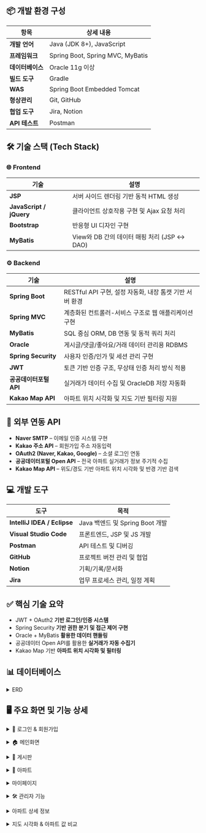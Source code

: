 ## 📦 개발 환경 구성

| 항목 | 상세 내용 |
|------|------|
| **개발 언어** | Java (JDK 8+), JavaScript |
| **프레임워크** | Spring Boot, Spring MVC, MyBatis |
| **데이터베이스** | Oracle 11g 이상 |
| **빌드 도구** | Gradle |
| **WAS** | Spring Boot Embedded Tomcat |
| **형상관리** | Git, GitHub |
| **협업 도구** | Jira, Notion |
| **API 테스트** | Postman |

## 🛠️ 기술 스택 (Tech Stack)

### 🌐 Frontend

| 기술 | 설명 |
|------|------|
| **JSP** | 서버 사이드 렌더링 기반 동적 HTML 생성 |
| **JavaScript / jQuery** | 클라이언트 상호작용 구현 및 Ajax 요청 처리 |
| **Bootstrap** | 반응형 UI 디자인 구현 |
| **MyBatis** | View와 DB 간의 데이터 매핑 처리 (JSP ↔ DAO) |

### ⚙ Backend

| 기술 | 설명 |
|------|------|
| **Spring Boot** | RESTful API 구현, 설정 자동화, 내장 톰캣 기반 서버 환경 |
| **Spring MVC** | 계층화된 컨트롤러-서비스 구조로 웹 애플리케이션 구현 |
| **MyBatis** | SQL 중심 ORM, DB 연동 및 동적 쿼리 처리 |
| **Oracle** | 게시글/댓글/좋아요/거래 데이터 관리용 RDBMS |
| **Spring Security** | 사용자 인증/인가 및 세션 관리 구현 |
| **JWT** | 토큰 기반 인증 구조, 무상태 인증 처리 방식 적용 |
| **공공데이터포털 API** | 실거래가 데이터 수집 및 OracleDB 저장 자동화 |
| **Kakao Map API** | 아파트 위치 시각화 및 지도 기반 필터링 지원 |

## 🔌 외부 연동 API

- **Naver SMTP** – 이메일 인증 시스템 구현  
- **Kakao 주소 API** – 회원가입 주소 자동입력  
- **OAuth2 (Naver, Kakao, Google)** – 소셜 로그인 연동 
- **공공데이터포털 Open API** – 전국 아파트 실거래가 정보 주기적 수집  
- **Kakao Map API** – 위도/경도 기반 아파트 위치 시각화 및 반경 기반 검색  

## 💻 개발 도구

| 도구 | 목적 |
|------|------|
| **IntelliJ IDEA / Eclipse** | Java 백엔드 및 Spring Boot 개발 |
| **Visual Studio Code** | 프론트엔드, JSP 및 JS 개발 |
| **Postman** | API 테스트 및 디버깅 |
| **GitHub** | 프로젝트 버전 관리 및 협업 |
| **Notion** | 기획/기록/문서화 |
| **Jira** | 업무 프로세스 관리, 일정 계획 |

## ✅ 핵심 기술 요약

- JWT + OAuth2 **기반 로그인/인증 시스템**
- Spring Security **기반 권한 분기 및 접근 제어 구현**
- Oracle + MyBatis **활용한 데이터 핸들링**
- 공공데이터 Open API를 활용한 **실거래가 자동 수집기**
- Kakao Map 기반 **아파트 위치 시각화 및 필터링**

## 📊 데이터베이스 
<a name="trade-section-top-erd"></a>
<details>
<summary>ERD</summary>
  <br>
<ul>
  <li><b>사용자 관리</b>
    <ul>
      <li>USERINFO: 사용자 기본 정보</li>
    </ul>
  </li>
  <br>
  <li><b>커뮤니티 기능</b>
    <ul>
      <li>BOARD: 게시판</li>
      <li>BOARD_COMMENT: 댓글</li>
      <li>BOARD_LIKES: 게시글 추천</li>
    </ul>
  </li>
  <br>
  <li><b>아파트 정보 관리</b>
    <ul>
      <li>APARTMENTINFO: 아파트 기본 정보</li>
      <li>APARTMENTINFO_QUEUE: 아파트 데이터를 저장할 큐</li>
    </ul>
  </li>
  <br>
  <li><b>아파트 사용자 기능</b>
    <ul>
      <li>APARTMENT_FAVORITE: 관심 아파트</li>
      <li>APARTMENT_REVIEW: 아파트 리뷰</li>
      <li>REVIEW_HELPFUL: 리뷰 도움됨</li>
    </ul>
  </li>
  <li><b>z_년도( ex | z_2016 ) 관리자용 데이터 최신화시 수치에 맞게 테이블 생성</b>
    <ul>
      <li>Z_2016: 2016년의 아파트 정보들</li>
        ...
      <li>Z_2025: 2025년의 아파트 정보들</li>
    </ul>
  </li>
  
</ul>

<br>
  
## 📌 ERD
![MetroHouse](https://github.com/pingpingeee/Metro_House_Pjt/blob/main/lib/images/erd/erd.png?raw=true)

### 🔝 [이 섹션 맨 위로 이동](#trade-section-top-erd)
</details>

## 🖥 주요 화면 및 기능 상세

<a name="trade-section-top1"></a>
<details>
<summary>🔐 로그인 & 회원가입</summary>
  
![MetroHouse](https://github.com/pingpingeee/Metro_House_Pjt/blob/main/lib/images/front/1_1로그인.png?raw=true)

1. 일반 로그인
비회원은 회원가입을 통해 로그인을 할 수 있습니다.
로그인시 **JWT토큰**을 발급받고 사용자는 해당 서비스를 이용 할 수 있습니다.
2. 소셜 로그인
네이버, 카카오, 구글 등을 통해 **소셜 로그인**을 진행 할 수 있습니다.
**소셜 로그인** 또한 **JWT토큰**을 발급받고 해당 서비스를 이용 할 수 있습니다.

---

![MetroHouse](https://github.com/pingpingeee/Ink_Tree_Pjt/blob/main/lib/images/front/1_2회원가입.png?raw=true)
![MetroHouse](https://github.com/pingpingeee/Ink_Tree_Pjt/blob/main/lib/images/front/1_3이메일인증.png?raw=true)

1. 이메일 인증
**네이버 SMTP**를 활용하여 **이메일 인증 시스템**을 구현했습니다.
이메일 중복 여부를 확인한 후 숫자를 포함한 **8자리 무작위 인증번호**를 생성해 해당 이메일로 전송합니다.
인증번호 전송 후 사용자가 이메일을 수정하면 최종 입력된 이메일로 가입되는 현상이 발생하여 인증번호 전송과 동시에 이메일 입력 필드와 전송 버튼을 비활성화하여 **입력값 변경**을 막는 방식으로 수정하였습니다.
2. 정보 입력
모든 input태그는 해당 패턴에 맞도록 예외처리를 하였습니다.
**카카오 API**를 활용하여 사용자가 주소를 입력하면 우편번호와 도로명이 자동으로 삽입되도록 구현하였습니다.


### 🔝 [이 섹션 맨 위로 이동](#trade-section-top1)
---
</details>

<a name="trade-section-top2"></a>
<details>
<summary>🏠 메인화면</summary>


![MetroHouse](https://github.com/pingpingeee/Ink_Tree_Pjt/blob/main/lib/images/front/2_1메인.png?raw=true)

1. 토큰
로그인시 사용자의 **토큰 만료시간**과 해당 **토큰의 만료값을 초기화**시켜 다시 30분의 시간을 가지도록 구현하였습니다.
UI상 창모드 및 모바일로 사용 시 사용자경험을 상승시키기 위해 축소 및 일정 width이하가 되면 숨김처리 되도록 구현하였습니다.
2. 검색

---

![MetroHouse](https://github.com/pingpingeee/Ink_Tree_Pjt/blob/main/lib/images/front/2_2메인.png?raw=true)


### 🔝 [이 섹션 맨 위로 이동](#trade-section-top2)
---
</details>

<a name="trade-section-top3"></a>
<details>
<summary>📣 게시판</summary>

![MetroHouse](https://github.com/pingpingeee/Ink_Tree_Pjt/blob/main/lib/images/front/3_1게시판.png?raw=true)

![MetroHouse](https://github.com/pingpingeee/Ink_Tree_Pjt/blob/main/lib/images/front/3_2게시글.png?raw=true)

### 🔝 [이 섹션 맨 위로 이동](#trade-section-top3)
---
</details>

<a name="trade-section-top4"></a>
<details>
<summary>📌 아파트</summary>

![MetroHouse](https://github.com/pingpingeee/Ink_Tree_Pjt/blob/main/lib/images/front/4_1관심아파트.png?raw=true)

### 🔝 [이 섹션 맨 위로 이동](#trade-section-top4)
---
</details>

<a name="trade-section-top5"></a>
<details>
<summary>마이페이지</summary>

![MetroHouse](https://github.com/pingpingeee/Ink_Tree_Pjt/blob/main/lib/images/front/5_1마이페이지.png?raw=true)
  
### 🔝 [이 섹션 맨 위로 이동](#trade-section-top5)
---
</details>

<a name="trade-section-top6"></a>
<details>
<summary>🛠 관리자 기능</summary>

![MetroHouse](https://github.com/pingpingeee/Ink_Tree_Pjt/blob/main/lib/images/front/6_1관리자전용데이터다운로드.png?raw=true)

![MetroHouse](https://github.com/pingpingeee/Ink_Tree_Pjt/blob/main/lib/images/front/6_2최신 아파트 거래 데이터 다운.png?raw=true)

![MetroHouse](https://github.com/pingpingeee/Ink_Tree_Pjt/blob/main/lib/images/front/6_3과거 데이터 큐테이블에 저장.png?raw=true)

![MetroHouse](https://github.com/pingpingeee/Ink_Tree_Pjt/blob/main/lib/images/front/6_4과거 데이터 테이블화(년별로).png?raw=true)

![MetroHouse](https://github.com/pingpingeee/Ink_Tree_Pjt/blob/main/lib/images/front/6_5큐테이블 데이터 삭제.png?raw=true)

### 🔝 [이 섹션 맨 위로 이동](#trade-section-top6)
---
</details>

<a name="trade-section-top7"></a>
<details>
<summary>아파트 상세 정보</summary>

![MetroHouse](https://github.com/pingpingeee/Ink_Tree_Pjt/blob/main/lib/images/front/7_1아파트상세.png?raw=true)

![MetroHouse](https://github.com/pingpingeee/Ink_Tree_Pjt/blob/main/lib/images/front/7_2아파트상세.png?raw=true)


### 🔝 [이 섹션 맨 위로 이동](#trade-section-top7)
---
</details>

<a name="trade-section-top8"></a>
<details>
<summary>지도 시각화 & 아파트 값 비교</summary>

![MetroHouse](https://github.com/pingpingeee/Ink_Tree_Pjt/blob/main/lib/images/front/8_1지도 전체.png?raw=true)

![MetroHouse](https://github.com/pingpingeee/Ink_Tree_Pjt/blob/main/lib/images/front/8_2지도 비교.png?raw=true)

### 🔝 [이 섹션 맨 위로 이동](#trade-section-top8)
---
</details>
